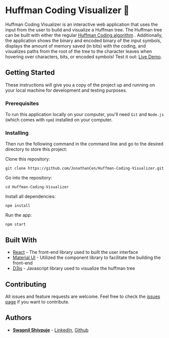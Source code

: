 # Huffman Coding Visualizer 📄

Huffman Coding Visualizer is an interactive web application that uses the input from the user to build and visualize a Huffman tree. The Huffman tree can be built with either the regular [Huffman Coding algorithm](https://en.wikipedia.org/wiki/Huffman_coding) . Additionally, the application shows the binary and encoded binary of the input symbols, displays the amount of memory saved (in bits) with the coding, and visualizes paths from the root of the tree to the character leaves when hovering over characters, bits, or encoded symbols! Test it out: [Live Demo](https://huffman-coding-visualizer-pbxfa.ondigitalocean.app/).

## Getting Started

These instructions will give you a copy of the project up and running on
your local machine for development and testing purposes.

### Prerequisites

To run this application locally on your computer, you'll need `Git` and `Node.js` (which comes with `npm`) installed on your computer.

### Installing

Then run the following command in the command line and go to the desired directory to store this project:

Clone this repository:

    git clone https://github.com/JonathanCen/Huffman-Coding-Visualizer.git

Go into the repository:

    cd Huffman-Coding-Visualizer

Install all dependencies:

    npm install

Run the app:

    npm start

## Built With

- [React](https://reactjs.org/) - The front-end library used to built the user interface
- [Material UI](https://mui.com/) - Utilized the component library to facilitate the building the front-end
- [D3js](https://d3js.org/) - Javascript library used to visualize the huffman tree

## Contributing

All issues and feature requests are welcome.
Feel free to check the [issues page](https://github.com/JonathanCen/Huffman-Coding-Visualizer/issues) if you want to contribute.

## Authors

- [**Swapnil Shivpuje**]([https://jonathancen.me/](https://swappy-web.netlify.app/)) - [LinkedIn](https://www.linkedin.com/in/swapnil-shivpuje-182305246/), [Github](https://github.com/iamswapnil22)
